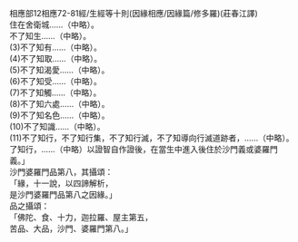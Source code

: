 相應部12相應72-81經/生經等十則(因緣相應/因緣篇/修多羅)(莊春江譯)  
住在舍衛城……（中略）。  
不了知生……（中略）。  
(3)不了知有……（中略）。  
(4)不了知取……（中略）。  
(5)不了知渴愛……（中略）。  
(6)不了知受……（中略）。  
(7)不了知觸……（中略）。  
(8)不了知六處……（中略）。  
(9)不了知名色……（中略）。  
(10)不了知識……（中略）。  
(11)不了知行，不了知行集，不了知行滅，不了知導向行滅道跡者，……（中略）。  
了知行，……（中略）以證智自作證後，在當生中進入後住於沙門義或婆羅門義。」  
沙門婆羅門品第八，其攝頌：  
「緣，十一說，以四諦解析，  
是沙門婆羅門品第八之因緣。」  
品之攝頌：  
「佛陀、食、十力，迦拉羅、屋主第五，  
苦品、大品，沙門、婆羅門第八。」  
  
  
  
